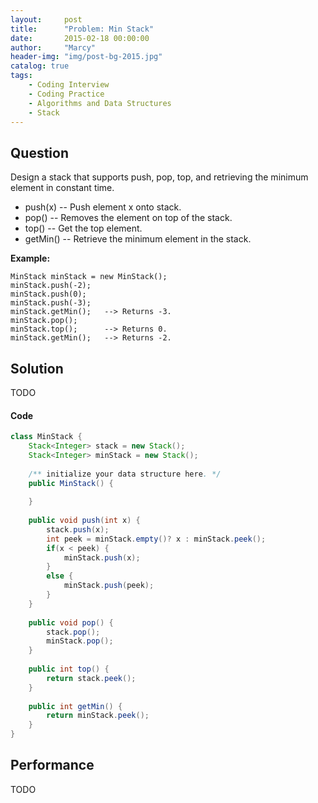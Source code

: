 ```yaml
---
layout:     post
title:      "Problem: Min Stack"
date:       2015-02-18 00:00:00
author:     "Marcy"
header-img: "img/post-bg-2015.jpg"
catalog: true
tags:
    - Coding Interview
    - Coding Practice
    - Algorithms and Data Structures
    - Stack
---
```


## Question

Design a stack that supports push, pop, top, and retrieving the minimum element in constant time.

- push(x) -- Push element x onto stack.
- pop() -- Removes the element on top of the stack.
- top() -- Get the top element.
- getMin() -- Retrieve the minimum element in the stack.

**Example:**

```
MinStack minStack = new MinStack();
minStack.push(-2);
minStack.push(0);
minStack.push(-3);
minStack.getMin();   --> Returns -3.
minStack.pop();
minStack.top();      --> Returns 0.
minStack.getMin();   --> Returns -2.
```

## Solution
TODO

#### Code
```java
class MinStack {
    Stack<Integer> stack = new Stack();
    Stack<Integer> minStack = new Stack();
    
    /** initialize your data structure here. */
    public MinStack() {
        
    }
    
    public void push(int x) {
        stack.push(x);
        int peek = minStack.empty()? x : minStack.peek();
        if(x < peek) {
            minStack.push(x);
        }
        else {
            minStack.push(peek);
        }
    }
    
    public void pop() {
        stack.pop();
        minStack.pop();
    }
    
    public int top() {
        return stack.peek();
    }
    
    public int getMin() {
        return minStack.peek();
    }
}
```

## Performance
TODO